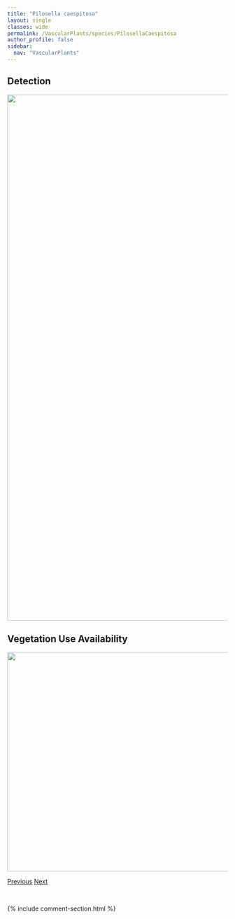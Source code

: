 ```yaml
---
title: "Pilosella caespitosa"
layout: single
classes: wide
permalink: /VascularPlants/species/PilosellaCaespitosa
author_profile: false
sidebar:
  nav: "VascularPlants"
---
```


<h2>Detection</h2>

<a href="https://drive.google.com/uc?export=view&id=1M_M7NChKg7_210ISObfKIdDtO6_dIyow">
<img src="https://drive.google.com/uc?export=view&id=1M_M7NChKg7_210ISObfKIdDtO6_dIyow" height = "1200" width = "800">
</a>


<h2>Vegetation Use Availability</h2>

<a href="https://drive.google.com/uc?export=view&id=19xgg5DLbzxF7ZekptzJs4YruTBHGhILv">
<img src="https://drive.google.com/uc?export=view&id=19xgg5DLbzxF7ZekptzJs4YruTBHGhILv" height = "500" width = "1000">
</a>


<a href="/DevelopmentWebsite/VascularPlants/species/PilosellaAurantiaca" class="pagination--pager" title="Pilosella aurantiaca">Previous</a> <a href="/DevelopmentWebsite/VascularPlants/species/PilosellaPiloselloides" class="pagination--pager" title="Pilosella piloselloides">Next</a>

<p>&nbsp;</p>

{% include comment-section.html %}
